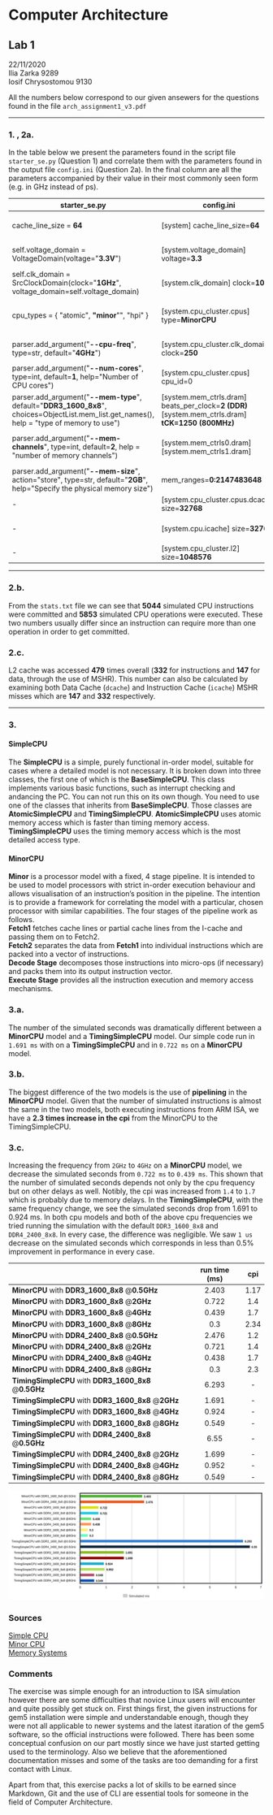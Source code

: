 # Computer Architecture

## Lab 1
22/11/2020\
Ilia Zarka 9289\
Iosif Chrysostomou 9130

All the numbers below correspond to our given ansewers for the questions found in the file `arch_assignment1_v3.pdf`

---

### 1. , 2a.

In the table below we present the parameters found in the script file `starter_se.py` (Question 1) and correlate them with the parameters found in the output file `config.ini` (Question 2a). In the final column are all the parameters accompanied by their value in their most commonly seen form (e.g. in GHz instead of ps).

| starter_se.py | config.ini | Parameter |
| --- | --- | --- |
| cache_line_size = **64** | [system] cache_line_size=**64** | Cache Block Size **64B**
| self.voltage_domain = VoltageDomain(voltage="**3.3V**") | [system.voltage_domain] voltage=**3.3** |  System Voltage **3.3V**
| self.clk_domain = SrcClockDomain(clock="**1GHz**", voltage_domain=self.voltage_domain) | [system.clk_domain] clock=**1000** | Top-Level Clock **1GHz**
| cpu_types = { "atomic", **"minor**"", "hpi" } | [system.cpu_cluster.cpus] type=**MinorCPU** | Simulated CPU Model **Minor** 
| parser.add_argument("**--cpu-freq**", type=str, default="**4GHz**") | [system.cpu_cluster.clk_domain] clock=**250** | CPU Frequency **4GHz**
| parser.add_argument("**--num-cores**", type=int, default=**1**, help="Number of CPU cores") | [system.cpu_cluster.cpus] cpu_id=0 | Number of Cores **1**
| parser.add_argument("**--mem-type**", default="**DDR3_1600_8x8**", choices=ObjectList.mem_list.get_names(), help = "type of memory to use") | [system.mem_ctrls.dram] beats_per_clock=**2** **(DDR)** [system.mem_ctrls.dram] **tCK=1250** **(800MHz)** | DRAM Type **1600MHz**
| parser.add_argument("**--mem-channels**", type=int, default=**2**, help = "number of memory channels") |  [system.mem_ctrls0.dram] [system.mem_ctrls1.dram] | Number of Memory Channels **2**
| parser.add_argument("**--mem-size**", action="store", type=str, default="**2GB**", help="Specify the physical memory size") | mem_ranges=**0:2147483648** | Total DRAM Size **2GB**
| - | [system.cpu_cluster.cpus.dcache] size=**32768** | L1 Cache Size **32KB**
| - | [system.cpu.icache] size=**32768** | Instruction Cache Size **32KB**
| - | [system.cpu_cluster.l2] size=**1048576** | L2 Cache Size **1MB**

---

### 2.b.

From the `stats.txt` file we can see that **5044** simulated CPU instructions were committed and **5853** simulated CPU operations were executed. These two numbers usually differ since an instruction can require more than one operation in order to get committed. 

### 2.c.

L2 cache was accessed **479** times overall (**332** for instructions and **147** for data, through the use of MSHR). This number can also be calculated by examining both Data Cache (`dcache`) and Instruction Cache (`icache`) MSHR misses which are **147** and **332** respectively.

---

### 3.
#### **SimpleCPU**
The **SimpleCPU** is a simple, purely functional in-order model, suitable for cases where a detailed model is not necessary. It is broken down into three classes, the first one of which is the **BaseSimpleCPU**. This class implements various basic functions, such as interrupt checking and andancing the PC. You can not run this on its own though. You need to use one of the classes that inherits from **BaseSimpleCPU**. Those classes are **AtomicSimpleCPU** and **TimingSimpleCPU**. **AtomicSimpleCPU** uses atomic memory access which is faster than timing memory access. **TimingSimpleCPU** uses the timing memory access which is the most detailed access type.
#### **MinorCPU**
**Minor** is a processor model with a fixed, 4 stage pipeline.  It is intended to be used to model processors with strict in-order execution behaviour and allows visualisation of an instruction’s position in the pipeline. The intention is to provide a framework for correlating the model with a particular, chosen processor with similar capabilities. The four stages of the pipeline work as follows.\
**Fetch1** fetches cache lines or partial cache lines from the I-cache and passing them on to Fetch2.\
**Fetch2** separates the data from **Fetch1** into individual instructions which are packed into a vector of instructions.\
**Decode Stage** decomposes those instructions into micro-ops (if necessary) and packs them into its output instruction vector.\
**Execute Stage** provides all the instruction execution and memory access mechanisms.
### 3.a.
The number of the simulated seconds was dramatically different between a **MinorCPU** model and a **TimingSimpleCPU** model. Our simple code run in `1.691 ms` with on a **TimingSimpleCPU** and in `0.722 ms` on a **MinorCPU** model.
### 3.b.
The biggest difference of the two models is the use of **pipelining** in the **MinorCPU** model. Given that the number of simulated instructions is almost the same in the two models, both executing instructions from ARM ISA, we have a **2.3 times increase in the cpi** from the MinorCPU to the TimingSimpleCPU.
### 3.c.
Increasing the frequency from `2GHz` to `4GHz` on a **MinorCPU** model, we decrease the simulated seconds from `0.722 ms` to `0.439 ms`. This shown that the number of simulated seconds depends not only by the cpu frequency but on other delays as well. Notibly, the cpi was increased from `1.4` to `1.7` which is probably due to memory delays. In the **TimingSimpleCPU**, with the same frequency change, we see the simulated seconds drop from 1.691 to 0.924 ms. In both cpu models and both of the above cpu frequencies we tried running the simulation with the default `DDR3_1600_8x8` and `DDR4_2400_8x8`. In every case, the difference was negligible. We saw `1 us` decrease on the simulated seconds which corresponds in less than 0.5% improvement in performance in every case.

|                                                        | run time (ms) |  cpi |
|--------------------------------------------------------|:-------------:|:----:|
| **MinorCPU** with **DDR3_1600_8x8** @**0.5GHz**        |     2.403     | 1.17 |
| **MinorCPU** with **DDR3_1600_8x8** @**2GHz**          |     0.722     | 1.4  |
| **MinorCPU** with **DDR3_1600_8x8** @**4GHz**          |     0.439     |  1.7 |
| **MinorCPU** with **DDR3_1600_8x8** @**8GHz**          |      0.3      | 2.34 |
| **MinorCPU** with **DDR4_2400_8x8** @**0.5GHz**        |     2.476     |  1.2 |
| **MinorCPU** with **DDR4_2400_8x8** @**2GHz**          |     0.721     |  1.4 |
| **MinorCPU** with **DDR4_2400_8x8** @**4GHz**          |     0.438     |  1.7 |
| **MinorCPU** with **DDR4_2400_8x8** @**8GHz**          |      0.3      |  2.3 |
| **TimingSimpleCPU** with **DDR3_1600_8x8** @**0.5GHz** |     6.293     |   -  |
| **TimingSimpleCPU** with **DDR3_1600_8x8** @**2GHz**   |     1.691     |   -  |
| **TimingSimpleCPU** with **DDR3_1600_8x8** @**4GHz**   |     0.924     |   -  |
| **TimingSimpleCPU** with **DDR3_1600_8x8** @**8GHz**   |     0.549     |   -  |
| **TimingSimpleCPU** with **DDR4_2400_8x8** @**0.5GHz** |      6.55     |   -  |
| **TimingSimpleCPU** with **DDR4_2400_8x8** @**2GHz**   |     1.699     |   -  |
| **TimingSimpleCPU** with **DDR4_2400_8x8** @**4GHz**   |     0.952     |   -  |
| **TimingSimpleCPU** with **DDR4_2400_8x8** @**8GHz**   |     0.549     |   -  |

![bargraph](./images/bargraph.png)

### Sources
[Simple CPU](https://www.gem5.org/documentation/general_docs/cpu_models/SimpleCPU)\
[Minor CPU](https://www.gem5.org/documentation/general_docs/cpu_models/minor_cpu)\
[Memory Systems](https://www.gem5.org/documentation/general_docs/memory_system/index.html#access-types)

### Comments
The exercise was simple enough for an introduction to ISA simulation however there are some difficulties that novice Linux users will encounter and quite possibly get stuck on. First things first, the given instructions for gem5 installation were simple and understandable enough, though they were not all applicable to newer systems and the latest itaration of the gem5 software, so the official instructions were followed. There has been some conceptual confusion on our part mostly since we have just started getting used to the terminology. Also we believe that the aforementioned documentation misses and some of the tasks are too demanding for a first contact with Linux.

Apart from that, this exercise packs a lot of skills to be earned since Markdown, Git and the use of CLI are essential tools for someone in the field of Computer Architecture.
